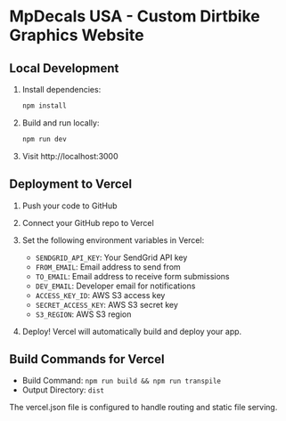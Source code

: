 # MpDecals USA - Custom Dirtbike Graphics Website

## Local Development

1. Install dependencies:
   ```bash
   npm install
   ```

2. Build and run locally:
   ```bash
   npm run dev
   ```

3. Visit http://localhost:3000

## Deployment to Vercel

1. Push your code to GitHub
2. Connect your GitHub repo to Vercel
3. Set the following environment variables in Vercel:
   - `SENDGRID_API_KEY`: Your SendGrid API key
   - `FROM_EMAIL`: Email address to send from
   - `TO_EMAIL`: Email address to receive form submissions
   - `DEV_EMAIL`: Developer email for notifications
   - `ACCESS_KEY_ID`: AWS S3 access key
   - `SECRET_ACCESS_KEY`: AWS S3 secret key
   - `S3_REGION`: AWS S3 region

4. Deploy! Vercel will automatically build and deploy your app.

## Build Commands for Vercel

- Build Command: `npm run build && npm run transpile`
- Output Directory: `dist`

The vercel.json file is configured to handle routing and static file serving.